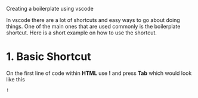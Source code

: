 Creating a boilerplate using vscode 

In vscode there are a lot of shortcuts and easy ways to go about doing things. One of the main ones that are used commonly is the boilerplate shortcut. Here is a short example on how to use the shortcut.

# 1. Basic Shortcut
On the first line of code within **HTML** use **!** and press **Tab**
which would look like this
``` html
!
```